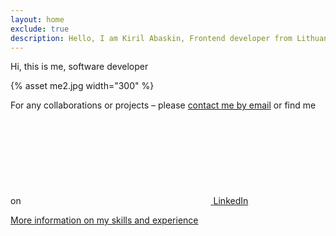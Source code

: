 ```yaml
---
layout: home
exclude: true
description: Hello, I am Kiril Abaskin, Frontend developer from Lithuania, Vilnius
---
```


<div class="about">
  <p class="description">
    Hi, this is me, software developer
  </p>

  <div class="image">
  {% asset me2.jpg width="300" %}
  </div>
</div>

<p>
For any collaborations or projects – please <a href="mailto:kiril.abashkin@gmail.com">contact me by email</a> or find me on
<a href="https://www.linkedin.com/in/kirilab/"><svg class="svg-icon"><use xlink:href="{{ '/assets/minima-social-icons.svg#linkedin' | relative_url }}"></use></svg> <span class="username">LinkedIn</span></a>

</p>



<p>
  <a href="/about">More information on my skills and experience</a>
</p>
